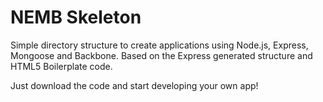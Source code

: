 NEMB Skeleton
=============

Simple directory structure to create applications using Node.js, Express, Mongoose and Backbone. Based on the Express generated structure and HTML5 Boilerplate code.

Just download the code and start developing your own app!